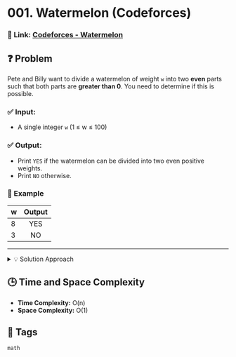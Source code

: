 # 001. Watermelon (Codeforces)

### 🔗 Link: [Codeforces - Watermelon](https://codeforces.com/problemset/problem/4/A)

## ❓ Problem

Pete and Billy want to divide a watermelon of weight `w` into two **even** parts such that both parts are **greater than 0**. You need to determine if this is possible.

### ✅ Input:

-   A single integer `w` (1 ≤ w ≤ 100)

### ✅ Output:

-   Print `YES` if the watermelon can be divided into two even positive weights.
-   Print `NO` otherwise.

### 🧪 Example

| w   | Output |
| --- | :----: |
| 8   |  YES   |
| 3   |   NO   |

---

<details>
<summary> 💡 Solution Approach </summary>

-   If the weight `w` is greater than 2 **and** is divisible by 2, it's possible.
-   Otherwise, it's not.

</details>

## 🕒 Time and Space Complexity

-   **Time Complexity:** O(n)
-   **Space Complexity:** O(1)

## 🧠 Tags

`math`
